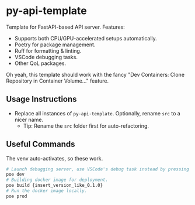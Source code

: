 # py-api-template

Template for FastAPI-based API server. Features:

- Supports both CPU/GPU-accelerated setups automatically.
- Poetry for package management.
- Ruff for formatting & linting.
- VSCode debugging tasks.
- Other QoL packages.

Oh yeah, this template should work with the fancy "Dev Containers: Clone Repository
in Container Volume..." feature.

## Usage Instructions

- Replace all instances of `py-api-template`. Optionally, rename `src` to a nicer name.
  - Tip: Rename the `src` folder first for auto-refactoring.

## Useful Commands

The venv auto-activates, so these work.

```sh
# Launch debugging server, use VSCode's debug task instead by pressing F5.
poe dev
# Building docker image for deployment.
poe build {insert_version_like_0.1.0}
# Run the docker image locally.
poe prod
```

